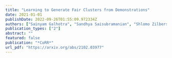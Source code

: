 ```yaml
---
title: "Learning to Generate Fair Clusters from Demonstrations"
date: 2021-01-01
publishDate: 2022-09-26T01:55:09.972334Z
authors: ["Sainyam Galhotra", "Sandhya Saisubramanian", "Shlomo Zilberstein"]
publication_types: ["2"]
abstract: ""
featured: false
publication: "*CoRR*"
url_pdf: "https://arxiv.org/abs/2102.03977"
---
```


